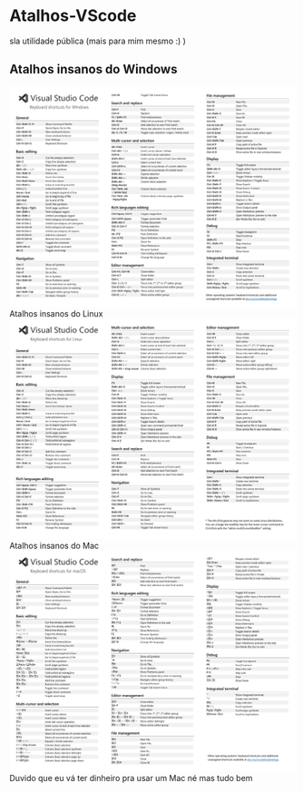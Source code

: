# Atalhos-VScode
sla utilidade pública (mais para mim mesmo :) )

## Atalhos insanos do Windows
![Atalhos insanos do Windows](./atalhos/atalhos_windows.jpg)
Atalhos insanos do Linux
![Atalhos insanos doLinux](./atalhos/atalhos_linux.jpg)
Atalhos insanos do Mac
![Atalhos insanos do Mac](./atalhos/atalhos_mac.jpg)
Duvido que eu vá ter dinheiro pra usar um Mac né mas tudo bem

